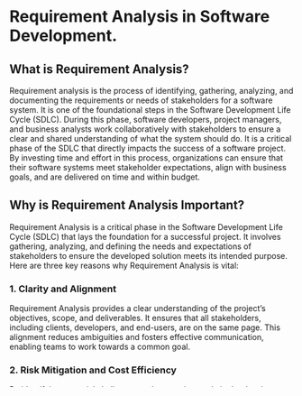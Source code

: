 # Requirement Analysis in Software Development.
## What is Requirement Analysis?

Requirement analysis is the process of identifying, gathering, analyzing, and documenting the requirements or needs of stakeholders for a software system. It is one of the foundational steps in the Software Development Life Cycle (SDLC). During this phase, software developers, project managers, and business analysts work collaboratively with stakeholders to ensure a clear and shared understanding of what the system should do.
It is a critical phase of the SDLC that directly impacts the success of a software project. By investing time and effort in this process, organizations can ensure that their software systems meet stakeholder expectations, align with business goals, and are delivered on time and within budget.
## Why is Requirement Analysis Important?
Requirement Analysis is a critical phase in the Software Development Life Cycle (SDLC) that lays the foundation for a successful project. It involves gathering, analyzing, and defining the needs and expectations of stakeholders to ensure the developed solution meets its intended purpose. Here are three key reasons why Requirement Analysis is vital:

### 1. Clarity and Alignment

Requirement Analysis provides a clear understanding of the project’s objectives, scope, and deliverables. It ensures that all stakeholders, including clients, developers, and end-users, are on the same page. This alignment reduces ambiguities and fosters effective communication, enabling teams to work towards a common goal.

### 2. Risk Mitigation and Cost Efficiency

By identifying potential challenges and constraints early in the development process, Requirement Analysis minimizes risks associated with misinterpretations or incomplete requirements. This proactive approach reduces the likelihood of costly rework and delays, making the development process more efficient and predictable.

### 3. Enhanced Product Quality
Thorough Requirement Analysis ensures the final product meets user needs and expectations. By defining functional and non-functional requirements precisely, it lays the groundwork for building a high-quality solution that delivers value, improves user satisfaction, and aligns with business objectives.

## Key Activities in Requirement Analysis

Requirement Analysis involves a series of structured steps to define, document, and validate the needs of stakeholders. Below are the main steps:

### Requirement Gathering

- Conduct interviews with stakeholders.  
- Use surveys or questionnaires to gather broader input.  
- Organize workshops to brainstorm and clarify ideas.  
- Observe how users currently perform tasks.  
- Review existing documents and systems for insights.  

### Requirement Elicitation

- Host brainstorming sessions to collect ideas.  
- Form focus groups to explore specific requirements in depth.  
- Build prototypes to visualize and refine requirements.  

### Requirement Documentation

- Write a detailed specification document.  
- Create user stories that describe features from the user’s perspective.  
- Use diagrams to explain system interactions.  

### Requirement Analysis and Modeling

- Prioritize requirements based on importance.  
- Evaluate if each requirement is technically and financially feasible.  
- Use diagrams like data flows or Entity-Relationship Diagrams (ERDs) to model the system.  

### Requirement Validation

- Review requirements with stakeholders to confirm accuracy and completeness.  
- Define clear acceptance criteria to ensure requirements are met.  
- Track requirements to ensure they’re implemented correctly.  


In summary, Requirement Analysis is the backbone of a successful software project, providing clarity, reducing risks, and enhancing the overall quality of the deliverable.
